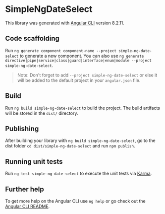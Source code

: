 # SimpleNgDateSelect

This library was generated with [Angular CLI](https://github.com/angular/angular-cli) version 8.2.11.

## Code scaffolding

Run `ng generate component component-name --project simple-ng-date-select` to generate a new component. You can also use `ng generate directive|pipe|service|class|guard|interface|enum|module --project simple-ng-date-select`.
> Note: Don't forget to add `--project simple-ng-date-select` or else it will be added to the default project in your `angular.json` file. 

## Build

Run `ng build simple-ng-date-select` to build the project. The build artifacts will be stored in the `dist/` directory.

## Publishing

After building your library with `ng build simple-ng-date-select`, go to the dist folder `cd dist/simple-ng-date-select` and run `npm publish`.

## Running unit tests

Run `ng test simple-ng-date-select` to execute the unit tests via [Karma](https://karma-runner.github.io).

## Further help

To get more help on the Angular CLI use `ng help` or go check out the [Angular CLI README](https://github.com/angular/angular-cli/blob/master/README.md).
